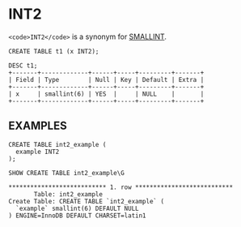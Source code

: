 
# INT2

`<code>INT2</code>` is a synonym for [SMALLINT](smallint.md).


```
CREATE TABLE t1 (x INT2);

DESC t1;
+-------+-------------+------+-----+---------+-------+
| Field | Type        | Null | Key | Default | Extra |
+-------+-------------+------+-----+---------+-------+
| x     | smallint(6) | YES  |     | NULL    |       |
+-------+-------------+------+-----+---------+-------+
```

## EXAMPLES


```
CREATE TABLE int2_example (
  example INT2
);
```

```
SHOW CREATE TABLE int2_example\G

*************************** 1. row ***************************
       Table: int2_example
Create Table: CREATE TABLE `int2_example` (
  `example` smallint(6) DEFAULT NULL
) ENGINE=InnoDB DEFAULT CHARSET=latin1
```
